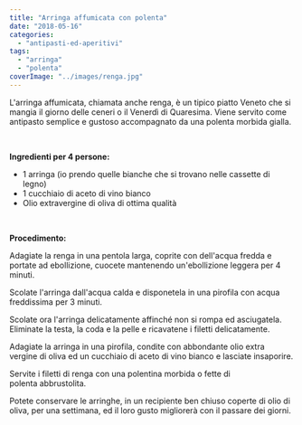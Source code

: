 ```yaml
---
title: "Arringa affumicata con polenta"
date: "2018-05-16"
categories: 
  - "antipasti-ed-aperitivi"
tags: 
  - "arringa"
  - "polenta"
coverImage: "../images/renga.jpg"
---
```


L'arringa affumicata, chiamata anche renga, è un tipico piatto Veneto che si mangia il giorno delle ceneri o il Venerdì di Quaresima. Viene servito come antipasto semplice e gustoso accompagnato da una polenta morbida gialla.

 

**Ingredienti per 4 persone:**

- 1 arringa (io prendo quelle bianche che si trovano nelle cassette di legno)
- 1 cucchiaio di aceto di vino bianco
- Olio extravergine di oliva di ottima qualità

 

**Procedimento:**

Adagiate la renga in una pentola larga, coprite con dell'acqua fredda e portate ad ebollizione, cuocete mantenendo un'ebollizione leggera per 4 minuti.

Scolate l'arringa dall'acqua calda e disponetela in una pirofila con acqua freddissima per 3 minuti.

Scolate ora l'arringa delicatamente affinché non si rompa ed asciugatela. Eliminate la testa, la coda e la pelle e ricavatene i filetti delicatamente.

Adagiate la arringa in una pirofila, condite con abbondante olio extra vergine di oliva ed un cucchiaio di aceto di vino bianco e lasciate insaporire.

Servite i filetti di renga con una polentina morbida o fette di polenta abbrustolita.

Potete conservare le arringhe, in un recipiente ben chiuso coperte di olio di oliva, per una settimana, ed il loro gusto migliorerà con il passare dei giorni.
